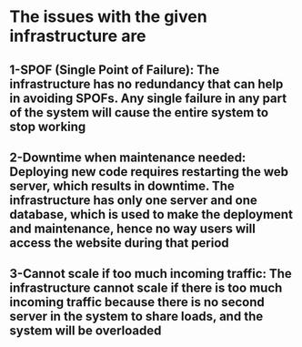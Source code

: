 # The issues with the given infrastructure are

## 1-SPOF (Single Point of Failure): The infrastructure has no redundancy that can help in avoiding SPOFs. Any single failure in any part of the system will cause the entire system to stop working

## 2-Downtime when maintenance needed: Deploying new code requires restarting the web server, which results in downtime. The infrastructure has only one server and one database, which is used to make the deployment and maintenance, hence no way users will access the website during that period

## 3-Cannot scale if too much incoming traffic: The infrastructure cannot scale if there is too much incoming traffic because there is no second server in the system to share loads, and the system will be overloaded
